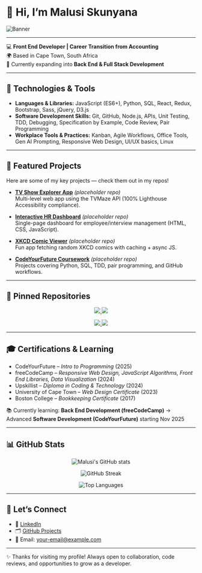 # 👋 Hi, I’m Malusi Skunyana

![Banner](https://capsule-render.vercel.app/api?type=soft&color=gradient&height=200&section=header&text=Malusi%20Skunyana&fontSize=40&fontAlignY=35&desc=Front%20End%20Developer%20|%20Data%20Visualizer%20|%20Future%20Full%20Stack%20Dev&descAlignY=55)

---

💻 **Front End Developer | Career Transition from Accounting**  
🌍 Based in Cape Town, South Africa  
🚀 Currently expanding into **Back End & Full Stack Development**

---

## 🔧 Technologies & Tools
- **Languages & Libraries:** JavaScript (ES6+), Python, SQL, React, Redux, Bootstrap, Sass, jQuery, D3.js  
- **Software Development Skills:** Git, GitHub, Node.js, APIs, Unit Testing, TDD, Debugging, Specification by Example, Code Review, Pair Programming  
- **Workplace Tools & Practices:** Kanban, Agile Workflows, Office Tools, Gen AI Prompting, Responsive Web Design, UI/UX basics, Linux

---

## 📌 Featured Projects

Here are some of my key projects — check them out in my repos!

- **[TV Show Explorer App](https://github.com/malusi-skunyana/tv-show-explorer)** *(placeholder repo)*  
  Multi-level web app using the TVMaze API (100% Lighthouse Accessibility compliance).

- **[Interactive HR Dashboard](https://github.com/malusi-skunyana/hr-dashboard)** *(placeholder repo)*  
  Single-page dashboard for employee/interview management (HTML, CSS, JavaScript).

- **[XKCD Comic Viewer](https://github.com/malusi-skunyana/xkcd-viewer)** *(placeholder repo)*  
  Fun app fetching random XKCD comics with caching + async JS.

- **[CodeYourFuture Coursework](https://github.com/malusi-skunyana/cyf-coursework)** *(placeholder repo)*  
  Projects covering Python, SQL, TDD, pair programming, and GitHub workflows.

---

## 📌 Pinned Repositories

<p align="center">
  <a href="https://github.com/malusi-skunyana/tv-show-explorer">
    <img src="https://github-readme-stats.vercel.app/api/pin/?username=malusi-skunyana&repo=tv-show-explorer&theme=tokyonight" />
  </a>
  <a href="https://github.com/malusi-skunyana/hr-dashboard">
    <img src="https://github-readme-stats.vercel.app/api/pin/?username=malusi-skunyana&repo=hr-dashboard&theme=tokyonight" />
  </a>
</p>

<p align="center">
  <a href="https://github.com/malusi-skunyana/xkcd-viewer">
    <img src="https://github-readme-stats.vercel.app/api/pin/?username=malusi-skunyana&repo=xkcd-viewer&theme=tokyonight" />
  </a>
  <a href="https://github.com/malusi-skunyana/cyf-coursework">
    <img src="https://github-readme-stats.vercel.app/api/pin/?username=malusi-skunyana&repo=cyf-coursework&theme=tokyonight" />
  </a>
</p>

---

## 🎓 Certifications & Learning
- CodeYourFuture – *Intro to Programming* (2025)  
- freeCodeCamp – *Responsive Web Design, JavaScript Algorithms, Front End Libraries, Data Visualization* (2024)  
- Upskillist – *Diploma in Coding & Technology* (2024)  
- University of Cape Town – *Web Design Certificate* (2023)  
- Boston College – *Bookkeeping Certificate* (2017)

📚 Currently learning: **Back End Development (freeCodeCamp)** → Advanced **Software Development (CodeYourFuture)** starting Nov 2025

---

## 📊 GitHub Stats

<p align="center">
  <img src="https://github-readme-stats.vercel.app/api?username=malusi-skunyana&show_icons=true&theme=tokyonight" alt="Malusi's GitHub stats" />
</p>

<p align="center">
  <img src="https://github-readme-streak-stats.herokuapp.com/?user=malusi-skunyana&theme=tokyonight" alt="GitHub Streak" />
</p>

<p align="center">
  <img src="https://github-readme-stats.vercel.app/api/top-langs/?username=malusi-skunyana&layout=compact&theme=tokyonight" alt="Top Languages" />
</p>

---

## 🤝 Let’s Connect
- 💼 [LinkedIn](https://www.linkedin.com/in/malusi-skunyana)  
- 🗂️ [GitHub Projects](https://github.com/malusi-skunyana)  
- 📧 Email: your-email@example.com

---

✨ Thanks for visiting my profile! Always open to collaboration, code reviews, and opportunities to grow as a developer.
